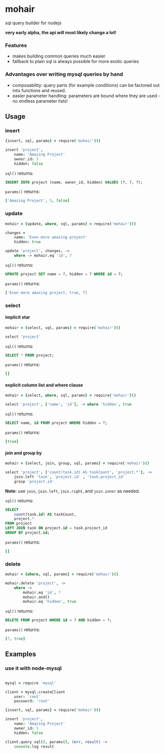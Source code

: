 # mohair

sql query builder for nodejs

**very early alpha, the api will most likely change a lot!**

### Features

- makes building common queries much easier
- fallback to plain sql is always possible for more exotic queries

### Advantages over writing mysql queries by hand

- composability: query parts (for example conditions) can be factored out into functions and reused.
- easier parameter handling: parameters are bound where they are used - no endless parameter lists!

## Usage

### insert

```coffeescript
{insert, sql, params} = require('mohair')()

insert 'project',
    name: 'Amazing Project'
    owner_id: 5
    hidden: false
```

`sql()` returns:

```sql
INSERT INTO project (name, owner_id, hidden) VALUES (?, ?, ?);
```

`params()` returns:

```coffeescript
['Amazing Project', 5, false]
```

### update

```coffeescript
mohair = {update, where, sql, params} = require('mohair')()

changes =
    name: 'Even more amazing project'
    hidden: true

update 'project', changes, ->
    where -> mohair.eq 'id', 7
```

`sql()` returns:

```sql
UPDATE project SET name = ?, hidden = ? WHERE id = ?;
```

`params()` returns:

```coffeescript
['Even more amazing project, true, 7]
```

### select

#### implicit star

```coffeescript
mohair = {select, sql, params} = require('mohair')()

select 'project'
```

`sql()` returns:

```sql
SELECT * FROM project;
```

`params()` returns:

```coffeescript
[]
```

#### explicit column list and where clause

```coffeescript
mohair = {select, where, sql, params} = require('mohair')()

select 'project', ['name', 'id'], -> where 'hidden', true
```

`sql()` returns:

```sql
SELECT name, id FROM project WHERE hidden = ?;
```

`params()` returns:

```coffeescript
[true]
```

#### join and group by

```coffeescript
mohair = {select, join, group, sql, params} = require('mohair')()

select 'project', ['count(task.id) AS taskCount', 'project.*'], ->
    join.left 'task', 'project.id' , 'task.project_id'
    group 'project.id'
```

**Note:** use `join`, `join.left`, `join.right`, and `join.inner` as needed.

`sql()` returns:

```sql
SELECT
    count(task.id) AS taskCount,
    project.*
FROM project
LEFT JOIN task ON project.id = task.project_id
GROUP BY project.id;
```

`params()` returns:

```coffeescript
[]
```

### delete

```coffeescript
mohair = {where, sql, params} = require('mohair')()

mohair.delete 'project', ->
    where ->
        mohair.eq 'id', 7
        mohair.and()
        mohair.eq 'hidden', true
```

`sql()` returns:

```sql
DELETE FROM project WHERE id = ? AND hidden = ?;
```

`params()` returns:

```coffeescript
[7, true]
```

## Examples

### use it with node-mysql

```coffeescript

mysql = require 'mysql'

client = mysql.createClient
    user: 'root'
    password: 'root'

{insert, sql, params} = require('mohair')()

insert 'project',
    name: 'Amazing Project'
    owner_id: 5
    hidden: false

client.query sql(), params(), (err, result) ->
    console.log result
```
